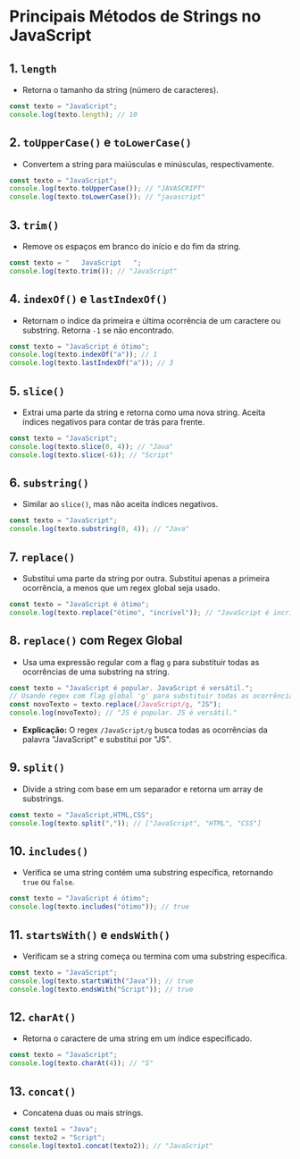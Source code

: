 # **Principais Métodos de Strings no JavaScript**

## 1. **`length`**
   - Retorna o tamanho da string (número de caracteres).
   ```javascript
   const texto = "JavaScript";
   console.log(texto.length); // 10
   ```

## 2. **`toUpperCase()` e `toLowerCase()`**
   - Convertem a string para maiúsculas e minúsculas, respectivamente.
   ```javascript
   const texto = "JavaScript";
   console.log(texto.toUpperCase()); // "JAVASCRIPT"
   console.log(texto.toLowerCase()); // "javascript"
   ```

## 3. **`trim()`**
   - Remove os espaços em branco do início e do fim da string.
   ```javascript
   const texto = "   JavaScript   ";
   console.log(texto.trim()); // "JavaScript"
   ```

## 4. **`indexOf()` e `lastIndexOf()`**
   - Retornam o índice da primeira e última ocorrência de um caractere ou substring. Retorna `-1` se não encontrado.
   ```javascript
   const texto = "JavaScript é ótimo";
   console.log(texto.indexOf("a")); // 1
   console.log(texto.lastIndexOf("a")); // 3
   ```

## 5. **`slice()`**
   - Extrai uma parte da string e retorna como uma nova string. Aceita índices negativos para contar de trás para frente.
   ```javascript
   const texto = "JavaScript";
   console.log(texto.slice(0, 4)); // "Java"
   console.log(texto.slice(-6)); // "Script"
   ```

## 6. **`substring()`**
   - Similar ao `slice()`, mas não aceita índices negativos.
   ```javascript
   const texto = "JavaScript";
   console.log(texto.substring(0, 4)); // "Java"
   ```

## 7. **`replace()`**
   - Substitui uma parte da string por outra. Substitui apenas a primeira ocorrência, a menos que um regex global seja usado.
   ```javascript
   const texto = "JavaScript é ótimo";
   console.log(texto.replace("ótimo", "incrível")); // "JavaScript é incrível"
   ```

## 8. **`replace()` com Regex Global**
   - Usa uma expressão regular com a flag `g` para substituir todas as ocorrências de uma substring na string.
   ```javascript
   const texto = "JavaScript é popular. JavaScript é versátil.";
   // Usando regex com flag global 'g' para substituir todas as ocorrências
   const novoTexto = texto.replace(/JavaScript/g, "JS");
   console.log(novoTexto); // "JS é popular. JS é versátil."
   ```
   - **Explicação:** O regex `/JavaScript/g` busca todas as ocorrências da palavra "JavaScript" e substitui por "JS".

## 9. **`split()`**
   - Divide a string com base em um separador e retorna um array de substrings.
   ```javascript
   const texto = "JavaScript,HTML,CSS";
   console.log(texto.split(",")); // ["JavaScript", "HTML", "CSS"]
   ```

## 10. **`includes()`**
   - Verifica se uma string contém uma substring específica, retornando `true` ou `false`.
   ```javascript
   const texto = "JavaScript é ótimo";
   console.log(texto.includes("ótimo")); // true
   ```

## 11. **`startsWith()` e `endsWith()`**
   - Verificam se a string começa ou termina com uma substring específica.
   ```javascript
   const texto = "JavaScript";
   console.log(texto.startsWith("Java")); // true
   console.log(texto.endsWith("Script")); // true
   ```

## 12. **`charAt()`**
   - Retorna o caractere de uma string em um índice especificado.
   ```javascript
   const texto = "JavaScript";
   console.log(texto.charAt(4)); // "S"
   ```

## 13. **`concat()`**
   - Concatena duas ou mais strings.
   ```javascript
   const texto1 = "Java";
   const texto2 = "Script";
   console.log(texto1.concat(texto2)); // "JavaScript"
   ```
